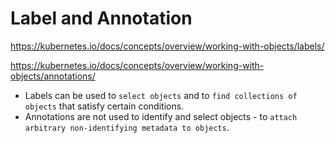 # Label and Annotation

https://kubernetes.io/docs/concepts/overview/working-with-objects/labels/

https://kubernetes.io/docs/concepts/overview/working-with-objects/annotations/

- Labels can be used to `select objects` and to `find collections of objects` that satisfy certain conditions. 
- Annotations are not used to identify and select objects - to `attach arbitrary non-identifying metadata to objects`. 
